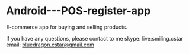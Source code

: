 # Android---POS-register-app
E-commerce app for buying and selling products.

If you have any questions, please contact to me 
skype: live:smiling.cstar
email: bluedragon.cstar@gmail.com
